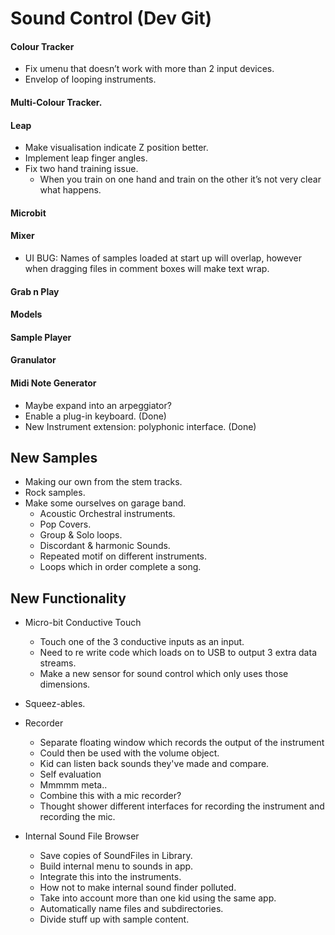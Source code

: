 # Sound Control (Dev Git)


#### Colour Tracker
* Fix umenu that doesn’t work with more than 2 input devices.
* Envelop of looping instruments.

#### Multi-Colour Tracker.

#### Leap
* Make visualisation indicate Z position better.
* Implement leap finger angles.
* Fix two hand training issue.
	* When you train on one hand and train on the other it’s not very clear what happens.

#### Microbit

#### Mixer
* UI BUG: Names of samples loaded at start up will overlap, however when dragging files in comment boxes will make text wrap.

#### Grab n Play

#### Models

#### Sample Player

#### Granulator

#### Midi Note Generator
* Maybe expand into an arpeggiator?
* Enable a plug-in keyboard. (Done)
* New Instrument extension: polyphonic interface. (Done)

## New Samples
* Making our own from the stem tracks.
* Rock samples.
* Make some ourselves on garage band.
    * Acoustic Orchestral instruments.
    * Pop Covers.
    * Group & Solo loops.
    * Discordant & harmonic Sounds.
    * Repeated motif on different instruments.
    * Loops which in order complete a song.


## New Functionality
* Micro-bit Conductive Touch
    * Touch one of the 3 conductive inputs as an input.
	* Need to re write code which loads on to USB to output 3 extra data streams.
	* Make a new sensor for sound control which only uses those dimensions.

* Squeez-ables.

* Recorder
    * Separate floating window which records the output of the instrument
    * Could then be used with the volume object.
    * Kid can listen back sounds they've made and compare.
    * Self evaluation
    * Mmmmm meta..
    * Combine this with a mic recorder?
    * Thought shower different interfaces for recording the instrument and recording the mic.

* Internal Sound File Browser
    * Save copies of SoundFiles in Library.
    * Build internal menu to sounds in app.
    * Integrate this into the instruments.
    * How not to make internal sound finder polluted.
    * Take into account more than one kid using the same app.
    * Automatically name files and subdirectories.
    * Divide stuff up with sample content.





